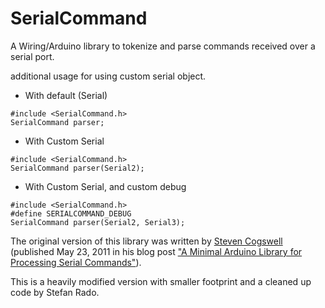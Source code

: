 SerialCommand
=============
A Wiring/Arduino library to tokenize and parse commands received over a serial port. 

additional usage for using custom serial object.

* With default (Serial)
```Arduino
#include <SerialCommand.h>
SerialCommand parser;
```
* With Custom Serial
```Arduino
#include <SerialCommand.h>
SerialCommand parser(Serial2);
```
* With Custom Serial, and custom debug
```Arduino
#include <SerialCommand.h>
#define SERIALCOMMAND_DEBUG
SerialCommand parser(Serial2, Serial3);
```

The original version of this library was written by [Steven Cogswell](http://husks.wordpress.com) (published May 23, 2011 in his blog post ["A Minimal Arduino Library for Processing Serial Commands"](http://husks.wordpress.com/2011/05/23/a-minimal-arduino-library-for-processing-serial-commands/)).

This is a heavily modified version with smaller footprint and a cleaned up code by Stefan Rado.
